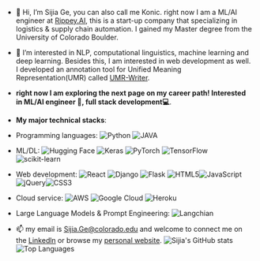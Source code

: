 - 👋 Hi, I’m Sijia Ge, you can also call me Konic. right now I am a ML/AI engineer at [Rippey.AI](https://rippey.ai/), this is a start-up company that specializing in logistics & supply chain automation.  I gained my Master degree from the University of Colorado Boulder.
- 👀 I’m interested in NLP, computational linguistics, machine learning and deep learning. Besides this, I am interested in web development as well. I developed an annotation tool for Unified Meaning Representation(UMR) called [UMR-Writer](https://verbs.colorado.edu/UMRWriter/).
-  **right now I am exploring the next page on my career path! Interested in ML/AI engineer 🤖, full stack development💻**. 

- **My major technical stacks**:  
 - Programming languages: ![Python](https://img.shields.io/badge/Python-14354C?style=for-the-badge&logo=python&logoColor=white) ![JAVA](https://img.shields.io/badge/Java-ED8B00?style=for-the-badge&logo=java&logoColor=white)
  - ML/DL: ![Hugging Face](https://img.shields.io/badge/Hugging%20Face-FFD21E.svg?style=for-the-badge&logo=Hugging-Face&logoColor=black) ![Keras](https://img.shields.io/badge/Keras-%23D00000.svg?style=for-the-badge&logo=Keras&logoColor=white) ![PyTorch](https://img.shields.io/badge/PyTorch-%23EE4C2C.svg?style=for-the-badge&logo=PyTorch&logoColor=white)  ![TensorFlow](https://img.shields.io/badge/TensorFlow-%23FF6F00.svg?style=for-the-badge&logo=TensorFlow&logoColor=white) ![scikit-learn](https://img.shields.io/badge/scikit--learn-%23F7931E.svg?style=for-the-badge&logo=scikit-learn&logoColor=white) 
  - Web development: ![React](https://img.shields.io/badge/React-61DAFB.svg?style=for-the-badge&logo=React&logoColor=black) ![Django](https://img.shields.io/badge/django-%23092E20.svg?style=for-the-badge&logo=django&logoColor=white) ![Flask](https://img.shields.io/badge/flask-%23000.svg?style=for-the-badge&logo=flask&logoColor=white)	![HTML5](https://img.shields.io/badge/html5-%23E34F26.svg?style=for-the-badge&logo=html5&logoColor=white)![JavaScript](https://img.shields.io/badge/javascript-%23323330.svg?style=for-the-badge&logo=javascript&logoColor=%23F7DF1E)![jQuery](https://img.shields.io/badge/jquery-%230769AD.svg?style=for-the-badge&logo=jquery&logoColor=white)![CSS3](https://img.shields.io/badge/css3-%231572B6.svg?style=for-the-badge&logo=css3&logoColor=white) 
  - Cloud service: 	 ![AWS](https://img.shields.io/badge/Amazon%20Web%20Services-232F3E.svg?style=for-the-badge&logo=Amazon-Web-Services&logoColor=white) ![Google Cloud](https://img.shields.io/badge/Google%20Cloud-4285F4.svg?style=for-the-badge&logo=Google-Cloud&logoColor=white) 	![Heroku](https://img.shields.io/badge/Heroku-430098.svg?style=for-the-badge&logo=Heroku&logoColor=white)
  - Large Language Models & Prompt Engineering:  ![Langchian](https://img.shields.io/badge/LangChain-1C3C3C.svg?style=for-the-badge&logo=LangChain&logoColor=white)
 
  
- 📫 my email is Sijia.Ge@colorado.edu and welcome to connect me on the [Linkedln](https://www.linkedin.com/in/sijia-ge-b44392210/) or browse my [personal website](http://Konic-NLP.github.io).
![Sijia's GitHub stats](https://github-readme-stats.vercel.app/api?username=konic-nlp&show_icons=true&theme=transparent)![Top Languages](https://github-readme-stats.vercel.app/api/top-langs/?username=konic-nlp&layout=compact&theme=transparent)

<!-- <a href="https://github.com/anuraghazra/github-readme-stats"> -->

<!---
Konic-NLP/Konic-NLP is a ✨ special ✨ repository because its `README.md` (this file) appears on your GitHub profile.
You can click the Preview link to take a look at your changes.
--->
